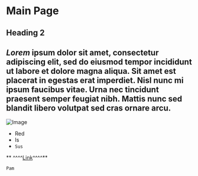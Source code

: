# Main Page

## Heading 2
*Lorem* ipsum dolor sit amet, consectetur adipiscing elit, sed do eiusmod tempor incididunt ut labore et dolore magna aliqua.
Sit amet est placerat in egestas erat **imperdiet.** Nisl nunc mi ipsum faucibus vitae.
Urna nec tincidunt praesent semper feugiat nibh. Mattis nunc sed blandit libero volutpat sed cras ornare arcu.
---
![Image](https://i.imgur.com/sm4Id90.png)

* Red 
* Is 
* `Sus`

** ^^^^[Link](https://dzodkin33.github.io/cse15l-lab-reports-boris/lab-1.md)^^^^**

```
Pam
```

